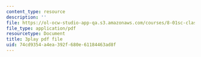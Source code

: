 ```yaml
---
content_type: resource
description: ''
file: https://ol-ocw-studio-app-qa.s3.amazonaws.com/courses/8-01sc-classical-mechanics-fall-2016/74cd9354a4ea392f680e61184463ad8f_FSW9EQNZvxI.pdf
file_type: application/pdf
resourcetype: Document
title: 3play pdf file
uid: 74cd9354-a4ea-392f-680e-61184463ad8f
---
```

